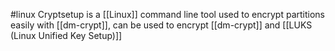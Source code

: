 #linux
Cryptsetup is a [[Linux]] command line tool used to encrypt partitions easily with [[dm-crypt]], can be used to encrypt [[dm-crypt]] and [[LUKS (Linux Unified Key Setup)]] 